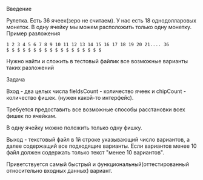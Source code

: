 Введение 

Рулетка. Есть 36 ячеек(зеро не считаем). У нас есть 18 однодолларовых монеток. В одну ячейку мы можем расположить только одну монетку. 
Пример разложения 
```
1 2 3 4 5 6 7 8 9 10 11 12 13 14 15 16 17 18 19 20 21.... 36 
$ $ $ $ $ $ $ $ $ $ $ $ $ $ $ $ $ $ 
```
Нужно найти и сложить в тестовый файлик все возможные варианты таких разложений 


Задача 

Вход - два целых числа fieldsCount - количество ячеек и chipCount - количество фишек. (нужен какой-то интерфейс). 

Требуется предоставить все возможные способы расстановки всех фишек по ячейкам.

В одну ячейку можно положить только одну фишку. 

Выход - текстовый файл в 1й строке указывающий число вариантов, а далее содержащий все подходящие варианты. Если вариантов менее 10 файл должен содержать только текст "менее 10 вариантов". 

Приветствуется самый быстрый и функциональный(оттестированный относительно входных данных) вариант.
